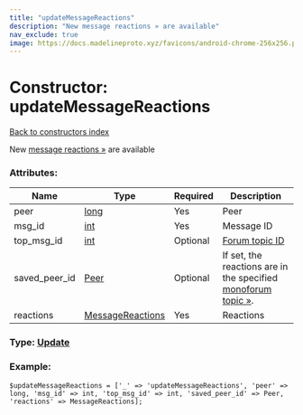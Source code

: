 ```yaml
---
title: "updateMessageReactions"
description: "New message reactions » are available"
nav_exclude: true
image: https://docs.madelineproto.xyz/favicons/android-chrome-256x256.png
---
```

# Constructor: updateMessageReactions  
[Back to constructors index](/API_docs/constructors/index.html)



New [message reactions »](https://core.telegram.org/api/reactions) are available

### Attributes:

| Name     |    Type       | Required | Description |
|----------|---------------|----------|-------------|
|peer|[long](/API_docs/types/long.html) | Yes|Peer|
|msg\_id|[int](/API_docs/types/int.html) | Yes|Message ID|
|top\_msg\_id|[int](/API_docs/types/int.html) | Optional|[Forum topic ID](https://core.telegram.org/api/forum#forum-topics)|
|saved\_peer\_id|[Peer](/API_docs/types/Peer.html) | Optional|If set, the reactions are in the specified [monoforum topic »](https://core.telegram.org/api/monoforum).|
|reactions|[MessageReactions](/API_docs/types/MessageReactions.html) | Yes|Reactions|



### Type: [Update](/API_docs/types/Update.html)


### Example:

```
$updateMessageReactions = ['_' => 'updateMessageReactions', 'peer' => long, 'msg_id' => int, 'top_msg_id' => int, 'saved_peer_id' => Peer, 'reactions' => MessageReactions];
```  
